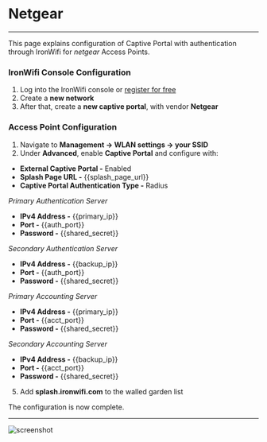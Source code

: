 # **Netgear**

---

This page explains configuration of Captive Portal with authentication through IronWifi for _netgear_ Access Points. 

### IronWifi Console Configuration

1. Log into the IronWifi console or [register for free](https://console.ironwifi.com/register)
2. Create a **new network**
3. After that, create a **new captive portal**, with vendor **Netgear**

### Access Point Configuration

1. Navigate to **Management -> WLAN settings -> your SSID**
2. Under **Advanced**, enable **Captive Portal** and configure with:

- **External Captive Portal -** Enabled
- **Splash Page URL -** {{splash_page_url}}
- **Captive Portal Authentication Type -** Radius

_Primary Authentication Server_

- **IPv4 Address -** {{primary_ip}}
- **Port -** {{auth_port}}
- **Password -** {{shared_secret}}

_Secondary Authentication Server_

- **IPv4 Address -** {{backup_ip}}
- **Port -** {{auth_port}}
- **Password -** {{shared_secret}}

_Primary Accounting Server_

- **IPv4 Address -** {{primary_ip}}
- **Port -** {{acct_port}}
- **Password -** {{shared_secret}}

_Secondary Accounting Server_

- **IPv4 Address -** {{backup_ip}}
- **Port -** {{acct_port}}
- **Password -** {{shared_secret}}

5. Add **splash.ironwifi.com** to the walled garden list

The configuration is now complete.

---

![screenshot](https://raw.githubusercontent.com/IronWifi/docs/master/configuration-guides/netgear/netgear.png)
